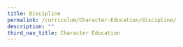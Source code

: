 ```yaml
---
title: Discipline
permalink: /curriculum/Character-Education/discipline/
description: ""
third_nav_title: Character Education
---
```

